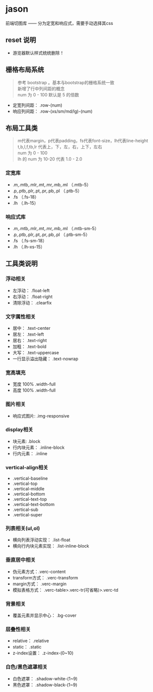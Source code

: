 # jason
前端切图库 —— 分为定宽和响应式，需要手动选择其css

## reset 说明
+ 游览器默认样式统统删除！

## 栅格布局系统
> 参考 bootstrap 。基本与bootstrap的栅格系统一致 <br>
> 新增了行中列间距的概念 <br>
> num 为 0 - 100 默认是 5 的倍数
+ 定宽列间距： .row-(num)
+ 响应列间距： .row-(xs/sm/md/lg)-(num)

## 布局工具类
> m代表margin，p代表padding，fs代表font-size，lh代表line-height <br>
> t,b,l,f,tb,lr 代表上，下，左，右，上下，左右 <br>
> num 为 0 - 100 <br>
> lh 的 num 为 10-20 代表 1.0 - 2.0

### 定宽库
+ .m,.mtb,.mlr,.mt,.mr,.mb,.ml （.mtb-5）
+ .p,.ptb,.plr,.pt,.pr,.pb,.pl （.ptb-5）
+ .fs （.fs-18）
+ .lh （.lh-15）

### 响应式库
+ .m,.mtb,.mlr,.mt,.mr,.mb,.ml （.mtb-sm-5）
+ .p,.ptb,.plr,.pt,.pr,.pb,.pl （.ptb-sm-5）
+ .fs （.fs-sm-18）
+ .lh （.lh-xs-15）

## 工具类说明
### 浮动相关
+ 左浮动： .float-left
+ 右浮动： .float-right
+ 清除浮动： .clearfix

### 文字属性相关
+ 居中： .text-center
+ 居左： .text-left
+ 居右： .text-right
+ 加粗： .text-bold
+ 大写： .text-uppercase
+ 一行显示溢出隐藏： .text-nowrap

### 宽高填充
+ 宽度 100% .width-full
+ 高度 100% .width-full

### 图片相关
+ 响应式图片: .img-responsive

### display相关
+ 块元素: .block
+ 行内块元素： .inline-block
+ 行内元素： .inline

### vertical-align相关
+ .vertical-baseline
+ .vertical-top
+ .vertical-middle
+ .vertical-bottom
+ .vertical-text-top
+ .vertical-text-bottom
+ .vertical-sub
+ .vertical-super

### 列表相关(ul,ol)
+ 横向列表浮动实现： .list-float
+ 横向行内块元素实现： .list-inline-block

### 垂直居中相关
+ 伪元素方式：.verc-content
+ transform方式： .verc-transform
+ margin方式： .verc-margin
+ 模拟表格方式： .verc-table>.verc-tr(可省略)>.verc-td

### 背景相关
+ 覆盖元素并显示中心： .bg-cover

### 层叠性相关
+ relative： .relative
+ static： .static
+ z-index设置： .z-index-(0~10)

### 白色/黑色遮罩相关
+ 白色遮罩： .shadow-white-(1~9)
+ 黑色遮罩： .shadow-black-(1~9)
